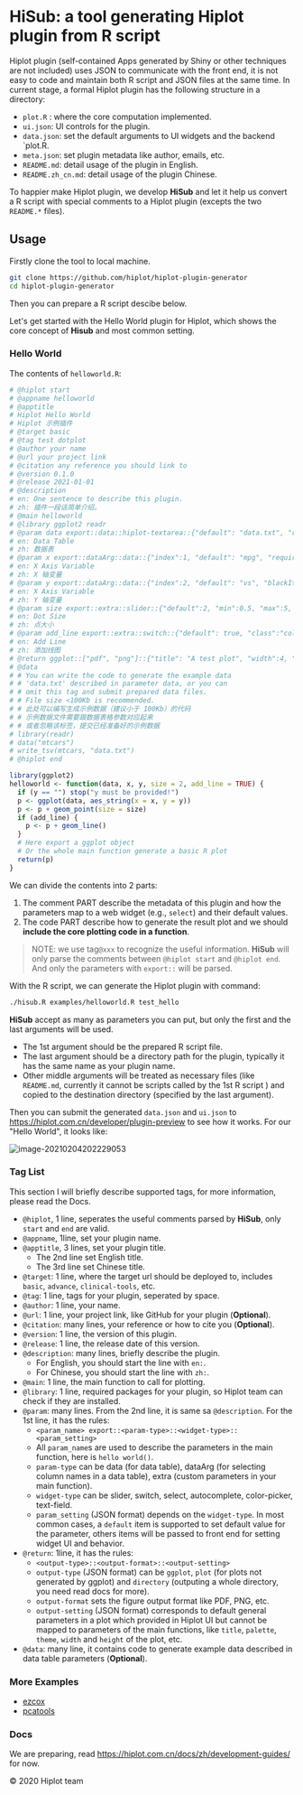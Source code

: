 # HiSub: a tool generating Hiplot plugin from R script

Hiplot plugin (self-contained Apps generated by Shiny or other techniques are not included) uses JSON to communicate with the front end, it is not easy to code and maintain both R script and JSON files at the same time. In current stage, a formal Hiplot plugin has the following structure in a directory:

- `plot.R` : where the core computation implemented.
- `ui.json`: UI controls for the plugin.
- `data.json`: set the default arguments to UI widgets and the backend `plot.R.
- `meta.json`: set plugin metadata like author, emails, etc.
- `README.md`: detail usage of the plugin in English.
- `README.zh_cn.md`: detail usage of the plugin Chinese.

To happier make Hiplot plugin, we develop **HiSub** and let it help us convert a R script with special comments to a Hiplot plugin (excepts the two `README.*` files).

## Usage

Firstly clone the tool to local machine.

```sh
git clone https://github.com/hiplot/hiplot-plugin-generator
cd hiplot-plugin-generator
```

Then you can prepare a R script descibe below.

Let's get started with the Hello World plugin for Hiplot, which shows the core concept of **Hisub** and most common setting.


### Hello World

The contents of `helloworld.R`:

```R
# @hiplot start
# @appname helloworld
# @apptitle
# Hiplot Hello World
# Hiplot 示例插件
# @target basic
# @tag test dotplot
# @author your name
# @url your project link
# @citation any reference you should link to
# @version 0.1.0
# @release 2021-01-01
# @description
# en: One sentence to describe this plugin.
# zh: 插件一段话简单介绍。
# @main helloworld
# @library ggplot2 readr
# @param data export::data::hiplot-textarea::{"default": "data.txt", "required": true}
# en: Data Table
# zh: 数据表
# @param x export::dataArg::data::{"index":1, "default": "mpg", "required": true}
# en: X Axis Variable
# zh: X 轴变量
# @param y export::dataArg::data::{"index":2, "default": "vs", "blackItems": "carb", "required": false}
# en: X Axis Variable
# zh: Y 轴变量
# @param size export::extra::slider::{"default":2, "min":0.5, "max":5, "step":0.5, "class":"col-12"}
# en: Dot Size
# zh: 点大小
# @param add_line export::extra::switch::{"default": true, "class":"col-12"}
# en: Add Line
# zh: 添加线图
# @return ggplot::["pdf", "png"]::{"title": "A test plot", "width":4, "height": 4, "theme": "theme_bw"}
# @data
# # You can write the code to generate the example data
# # 'data.txt' described in parameter data, or you can
# # omit this tag and submit prepared data files.
# # File size <100Kb is recommended.
# # 此处可以编写生成示例数据（建议小于 100Kb）的代码
# # 示例数据文件需要跟数据表格参数对应起来
# # 或者忽略该标签，提交已经准备好的示例数据
# library(readr)
# data("mtcars")
# write_tsv(mtcars, "data.txt")
# @hiplot end

library(ggplot2)
helloworld <- function(data, x, y, size = 2, add_line = TRUE) {
  if (y == "") stop("y must be provided!")
  p <- ggplot(data, aes_string(x = x, y = y))
  p <- p + geom_point(size = size)
  if (add_line) {
    p <- p + geom_line()
  }
  # Here export a ggplot object
  # Or the whole main function generate a basic R plot
  return(p)
}
```

We can divide the contents into 2 parts:

1. The comment PART describe the metadata of this plugin and how the parameters map to a web widget (e.g., `select`) and their default values.
2. The code PART describe how to generate the result plot and we should **include the core plotting code in a function**.

> NOTE: we use tag`@xxx` to recognize the useful information. **HiSub** will only parse the comments between `@hiplot start` and `@hiplot end`. And only the parameters with `export::` will be parsed.

With the R script, we can generate the Hiplot plugin with command:

```sh
./hisub.R examples/helloworld.R test_hello
```

**HiSub** accept as many as parameters you can put, but only the first and the last arguments will be used.

- The 1st argument should be the prepared R script file.
- The last argument should be a directory path for the plugin, typically it has the same name as your plugin name.
- Other middle arguments will be treated as necessary files (like `README.md`, currently it cannot be scripts called by the 1st R script ) and copied to the destination directory (specified by the last argument).

Then you can submit the generated `data.json` and `ui.json` to https://hiplot.com.cn/developer/plugin-preview to see how it works. For our "Hello World", it looks like:

![image-20210204202229053](https://gitee.com/ShixiangWang/ImageCollection/raw/master/png/20210204202229.png)

### Tag List

This section I will briefly describe supported tags, for more information, please read the Docs.

- `@hiplot`, 1 line, seperates the useful comments parsed by **HiSub**, only `start` and `end` are valid.
- `@appname`, 1line,  set your plugin name.
- `@apptitle`, 3 lines, set your plugin title.
  - The 2nd line set English title.
  - The 3rd line set Chinese title.
- `@target`: 1 line, where the target url should be deployed to, includes `basic`, `advance`, `clinical-tools`, etc.
- `@tag`: 1 line, tags for your plugin, seperated by space.
- `@author`: 1 line, your name.
- `@url`: 1 line, your project link, like GitHub for your plugin (**Optional**).
- `@citation`: many lines, your reference or how to cite you (**Optional**).
- `@version`: 1 line, the version of this plugin.
- `@release`: 1 line, the release date of this version.
- `@description`: many lines, briefly describe the plugin. 
  - For English, you should start the line with `en:`.
  - For Chinese, you should start the line with `zh:`.
- `@main`: 1 line, the main function to call for plotting.
- `@library`: 1 line, required packages for your plugin, so Hiplot team can check if they are installed.
- `@param`: many lines. From the 2nd line, it is same sa `@description`. For the 1st line, it has the rules:
  - `<param_name> export::<param-type>::<widget-type>::<param_setting>`
  - All `param_name`s are used to describe the parameters in the main function, here is `hello world()`.
  - `param-type` can be data (for data table), dataArg (for selecting column names in a data table), extra (custom parameters in your main function).
  - `widget-type` can be slider, switch, select, autocomplete, color-picker, text-field.
  - `param_setting` (JSON format) depends on the `widget-type`. In most common cases, a `default` item is supported to set default value for the parameter, others items will be passed to front end for setting widget UI and behavior.
- `@return`: 1line, it has the rules:
  - `<output-type>::<output-format>::<output-setting>`
  - `output-type` (JSON format) can be `ggplot`, `plot` (for plots not generated by ggplot) and `directory` (outputing a whole directory, you need read docs for more).
  - `output-format` sets the figure output format like PDF, PNG, etc.
  - `output-setting` (JSON format) corresponds to default general parameters in a plot which provided in Hiplot UI but cannot be mapped to parameters of the main functions, like `title`, `palette`, `theme`, `width` and `height` of the plot, etc.
- `@data`: many line, it contains code to generate example data described in data table parameters (**Optional**).

### More Examples

- [ezcox](examples/ezcox.R)
- [pcatools](examples/pcatools.R)

### Docs

We are preparing, read <https://hiplot.com.cn/docs/zh/development-guides/> for now.

&copy; 2020 Hiplot team
